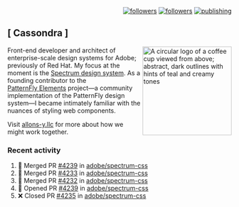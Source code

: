 <p align="right"><a rel="me" href="https://front-end.social/@castastrophe">
    <img alt="followers" title="Follow me on Mastodon" src="https://img.shields.io/mastodon/follow/109297102751309835?domain=https%3A%2F%2Ffront-end.social&label=Follow&logo=mastodon&logoColor=white&style=for-the-badge&labelColor=008080&color=006969"/></a>
  <a href="https://codepen.io/castastrophe/">
    <img alt="followers" title="Follow me on CodePen" src="https://img.shields.io/badge/23-1?color=640464&labelColor=7c007c&style=for-the-badge&logo=codepen&label=Follow"/></a>
<a href="https://castastrophe.medium.com/">
    <img alt="publishing" title="View articles on Medium" src="https://img.shields.io/badge/107-1?color=666&labelColor=444&label=subscribe&logo=medium&logoColor=white&style=for-the-badge"/></a>
</p>

## [&nbsp;Cassondra&nbsp;]

<img align="right" src="https://github-production-user-asset-6210df.s3.amazonaws.com/1840295/253016758-ba468774-1cd3-42c2-8f43-947b5eeb5edf.png" height="200" alt="A circular logo of a coffee cup viewed from above; abstract, dark outlines with hints of teal and creamy tones">

Front-end developer and architect of enterprise-scale design systems for Adobe; previously of Red Hat. My focus at the moment is the [Spectrum design system](https://github.com/adobe/spectrum-css). As a founding contributor to the [PatternFly&nbsp;Elements](https://github.com/patternfly/patternfly-elements) project&mdash;a community implementation of the PatternFly design system&mdash;I became intimately familiar with the nuances of styling web components.

Visit [allons-y.llc](http://allons-y.llc/) for more about how we might work together.

### Recent activity

<!--START_SECTION:activity-->
1. 🎉 Merged PR [#4239](https://github.com/adobe/spectrum-css/pull/4239) in [adobe/spectrum-css](https://github.com/adobe/spectrum-css)
2. 🎉 Merged PR [#4233](https://github.com/adobe/spectrum-css/pull/4233) in [adobe/spectrum-css](https://github.com/adobe/spectrum-css)
3. 🎉 Merged PR [#4232](https://github.com/adobe/spectrum-css/pull/4232) in [adobe/spectrum-css](https://github.com/adobe/spectrum-css)
4. 💪 Opened PR [#4239](https://github.com/adobe/spectrum-css/pull/4239) in [adobe/spectrum-css](https://github.com/adobe/spectrum-css)
5. ❌ Closed PR [#4235](https://github.com/adobe/spectrum-css/pull/4235) in [adobe/spectrum-css](https://github.com/adobe/spectrum-css)
<!--END_SECTION:activity-->
